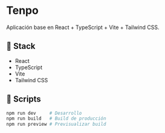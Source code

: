 # Tenpo

Aplicación base en React + TypeScript + Vite + Tailwind CSS.

## 🧱 Stack

- React
- TypeScript
- Vite
- Tailwind CSS

## 🚀 Scripts

```bash
npm run dev     # Desarrollo
npm run build   # Build de producción
npm run preview # Previsualizar build
```
